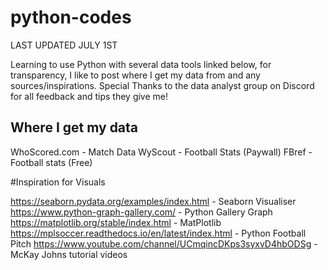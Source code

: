 # python-codes

LAST UPDATED JULY 1ST

Learning to use Python with several data tools linked below, for transparency, I like to post where I get my data from and any sources/inspirations. Special Thanks to the data analyst group on Discord for all feedback and tips they give me!

## Where I get my data 

WhoScored.com - Match Data 
WyScout - Football Stats  (Paywall)
FBref - Football stats (Free)

#Inspiration for Visuals

https://seaborn.pydata.org/examples/index.html - Seaborn Visualiser 
https://www.python-graph-gallery.com/ - Python Gallery Graph
https://matplotlib.org/stable/index.html - MatPlotlib
https://mplsoccer.readthedocs.io/en/latest/index.html - Python Football Pitch
https://www.youtube.com/channel/UCmqincDKps3syxvD4hbODSg - McKay Johns tutorial videos



